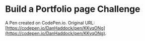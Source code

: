 # Build a Portfolio page Challenge

A Pen created on CodePen.io. 
Original URL: [https://codepen.io/DanHaddock/pen/KKyqONg](https://codepen.io/DanHaddock/pen/KKyqONg).


